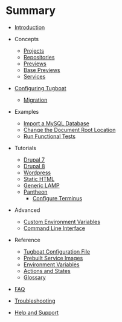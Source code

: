# Summary

* [Introduction](README.md)

* Concepts

  * [Projects](concepts/projects/index.md)
  * [Repositories](concepts/repositories/index.md)
  * [Previews](concepts/previews/index.md)
  * [Base Previews](concepts/base-previews/index.md)
  * [Services](concepts/services/index.md)

* [Configuring Tugboat](configuring-tugboat/index.md)

  * [Migration](configuring-tugboat/migration/index.md)

* Examples

  * [Import a MySQL Database](examples/import-mysql-database/index.md)
  * [Change the Document Root Location](examples/change-docroot/index.md)
  * [Run Functional Tests](examples/functional-tests/index.md)

* Tutorials

  * [Drupal 7](tutorials/drupal7/index.md)
  * [Drupal 8](tutorials/drupal8/index.md)
  * [Wordpress](tutorials/wordpress/index.md)
  * [Static HTML](tutorials/static-html/index.md)
  * [Generic LAMP](tutorials/generic-lamp/index.md)
  * [Pantheon](tutorials/pantheon/index.md)
    * [Configure Terminus](tutorials/pantheon/configure-terminus/index.md)

* Advanced

  * [Custom Environment Variables](advanced/custom-environment-variables/index.md)
  * [Command Line Interface](advanced/cli/index.md)

* Reference

  * [Tugboat Configuration File](reference/tugboat-configuration/index.md)
  * [Prebuilt Service Images](reference/services/index.md)
  * [Environment Variables](reference/environment-variables/index.md)
  * [Actions and States](reference/actions-and-states/index.md)
  * [Glossary](reference/glossary/index.md)

* [FAQ](faq/index.md)

* [Troubleshooting](troubleshooting/index.md)

* [Help and Support](support/index.md)
